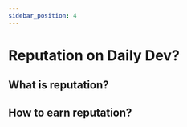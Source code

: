 ```yaml
---
sidebar_position: 4
---
```


# Reputation on Daily Dev?

## What is reputation?

## How to earn reputation?